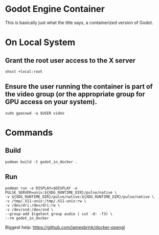 # Godot Engine Container
This is basically just what the title says, a containerized version of Godot.

# On Local System
## Grant the root user access to the X server
```
xhost +local:root
```
## Ensure the user running the container is part of the video group (or the appropriate group for GPU access on your system).
```
sudo gpasswd -a $USER video
```

# Commands
## Build
```
podman build -t godot_in_docker .
```
## Run
```
podman run -e DISPLAY=$DISPLAY -e PULSE_SERVER=unix:${XDG_RUNTIME_DIR}/pulse/native \
-v ${XDG_RUNTIME_DIR}/pulse/native:${XDG_RUNTIME_DIR}/pulse/native \
-v /tmp/.X11-unix:/tmp/.X11-unix:rw \
-v /dev/dri:/dev/dri:rw \
-v /dev/snd:/dev/snd \
--group-add $(getent group audio | cut -d: -f3) \
--rm godot_in_docker
```

Biggest help: https://github.com/jamesbrink/docker-opengl
